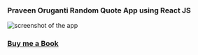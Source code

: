 ### Praveen Oruganti Random Quote App using React JS

![screenshot of the app](https://raw.githubusercontent.com/praveenorugantitech/praveenorugantitech-reactjs/master/0_Projects/praveenoruganti-random-quote-app/src/images/screenshot.PNG "Random Quote App")

### [Buy me a Book](https://bit.ly/388sUbE)


